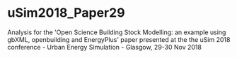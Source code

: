 # uSim2018_Paper29
Analysis for the 'Open Science Building Stock Modelling: an example using gbXML, openbuilding and EnergyPlus' paper presented at the the uSim 2018 conference - Urban Energy Simulation - Glasgow, 29-30 Nov 2018

